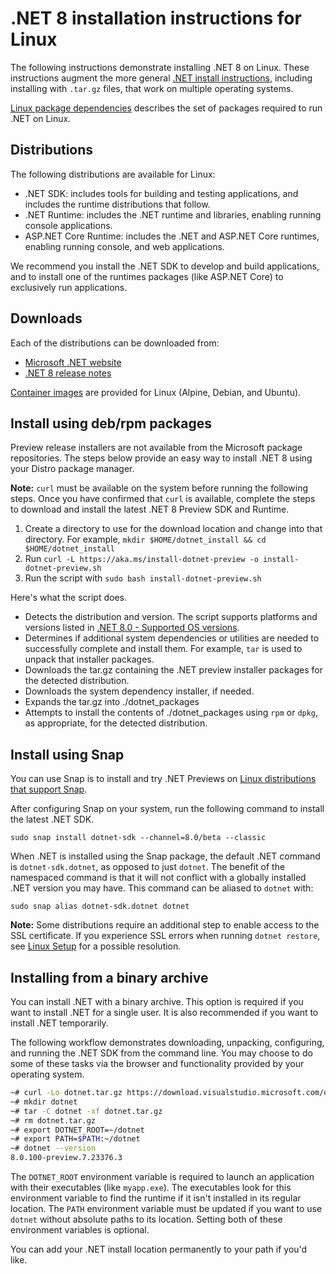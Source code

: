 # .NET 8 installation instructions for Linux

The following instructions demonstrate installing .NET 8 on Linux. These instructions augment the more general [.NET install instructions](install.md), including installing with `.tar.gz` files, that work on multiple operating systems.

[Linux package dependencies](linux-packages.md) describes the set of packages required to run .NET on Linux.

## Distributions

The following distributions are available for Linux:

- .NET SDK: includes tools for building and testing applications, and includes the runtime distributions that follow.
- .NET Runtime: includes the .NET runtime and libraries, enabling running console applications.
- ASP.NET Core Runtime: includes the .NET and ASP.NET Core runtimes, enabling running console, and web applications.

We recommend you install the .NET SDK to develop and build applications, and to install one of the runtimes packages (like ASP.NET Core) to exclusively run applications.

## Downloads

Each of the distributions can be downloaded from:

- [Microsoft .NET website](https://dotnet.microsoft.com/download/dotnet/8.0)
- [.NET 8 release notes](README.md)

[Container images](https://hub.docker.com/r/microsoft/dotnet/) are provided for Linux (Alpine, Debian, and Ubuntu).

## Install using deb/rpm packages

Preview release installers are not available from the Microsoft package repositories. The steps below provide an easy way to install .NET 8 using your Distro package manager.

**Note:** `curl` must be available on the system before running the following steps. Once you have confirmed that `curl` is available, complete the steps to download and install the latest .NET 8 Preview SDK and Runtime.

1. Create a directory to use for the download location and change into that directory. For example, `mkdir $HOME/dotnet_install && cd $HOME/dotnet_install`
2. Run `curl -L https://aka.ms/install-dotnet-preview -o install-dotnet-preview.sh`
3. Run the script with `sudo bash install-dotnet-preview.sh`

Here's what the script does.

- Detects the distribution and version. The script supports platforms and versions listed in [.NET 8.0 - Supported OS versions](https://github.com/dotnet/core/blob/main/release-notes/8.0/supported-os.md).
- Determines if additional system dependencies or utilities are needed to successfully complete and install them. For example, `tar` is used to unpack that installer packages.
- Downloads the tar.gz containing the .NET preview installer packages for the detected distribution.
- Downloads the system dependency installer, if needed.
- Expands the tar.gz into ./dotnet_packages
- Attempts to install the contents of ./dotnet_packages using `rpm` or `dpkg`, as appropriate, for the detected distribution.

## Install using Snap

You can use Snap is to install and try .NET Previews on [Linux distributions that support Snap](https://snapcraft.io/docs/installing-snapd).

After configuring Snap on your system, run the following command to install the latest .NET SDK.

`sudo snap install dotnet-sdk --channel=8.0/beta --classic`

When .NET is installed using the Snap package, the default .NET command is `dotnet-sdk.dotnet`, as opposed to just `dotnet`. The benefit of the namespaced command is that it will not conflict with a globally installed .NET version you may have. This command can be aliased to `dotnet` with:

`sudo snap alias dotnet-sdk.dotnet dotnet`

**Note:** Some distributions require an additional step to enable access to the SSL certificate. If you experience SSL errors when running `dotnet restore`, see [Linux Setup](https://github.com/dotnet/core/blob/main/Documentation/linux-setup.md) for a possible resolution.

## Installing from a binary archive

You can install .NET with a binary archive. This option is required if you want to install .NET for a single user. It is also recommended if you want to install .NET temporarily.

The following workflow demonstrates downloading, unpacking, configuring, and running the .NET SDK from the command line. You may choose to do some of these tasks via the browser and functionality provided by your operating system.

```bash
~# curl -Lo dotnet.tar.gz https://download.visualstudio.microsoft.com/download/pr/32f2c846-5581-4638-a428-5891dd76f630/ee8beef066f06c57998058c5af6df222/dotnet-sdk-8.0.100-preview.7.23376.3-linux-x64.tar.gz
~# mkdir dotnet
~# tar -C dotnet -xf dotnet.tar.gz
~# rm dotnet.tar.gz
~# export DOTNET_ROOT=~/dotnet
~# export PATH=$PATH:~/dotnet
~# dotnet --version
8.0.100-preview.7.23376.3
```

The `DOTNET_ROOT` environment variable is required to launch an application with their executables (like `myapp.exe`). The executables look for this environment variable to find the runtime if it isn't installed in its regular location. The `PATH` environment variable must be updated if you want to use `dotnet` without absolute paths to its location. Setting both of these environment variables is optional.

You can add your .NET install location permanently to your path if you'd like.
